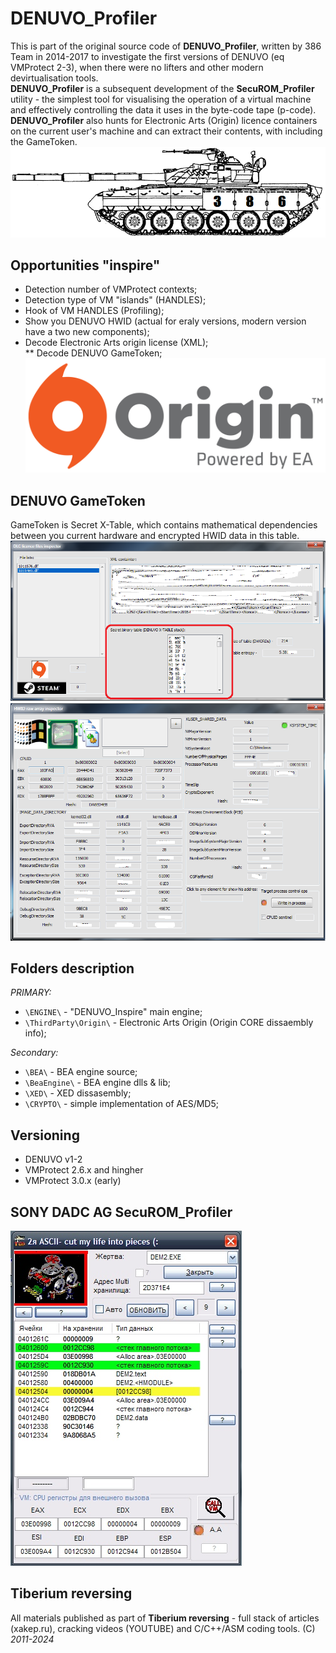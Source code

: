 # DENUVO_Profiler
This is part of the original source code of **DENUVO_Profiler**, written by 386 Team in 2014-2017 to investigate the first versions of DENUVO (eq VMProtect 2-3), when there were no lifters and other modern devirtualisation tools.  
**DENUVO_Profiler** is a subsequent development of the **SecuROM_Profiler** utility - the simplest tool for visualising the operation of a virtual machine and effectively controlling the data it uses in the byte-code tape (p-code).  
**DENUVO_Profiler** also hunts for Electronic Arts (Origin) licence containers on the current user's machine and can extract their contents, with including the GameToken.  
![TANK80](/~!IMG/t80.PNG)

## Opportunities "inspire"
* Detection number of VMProtect contexts;  
* Detection type of VM "islands" (HANDLES);  
* Hook of VM HANDLES (Profiling);  
* Show you DENUVO HWID (actual for eraly versions, modern version have a two new components);  
* Decode Electronic Arts origin license (XML);  
** Decode DENUVO GameToken;  
![DGTOKEN](/~!IMG/Origin.png)

## DENUVO GameToken
GameToken is Secret X-Table, which contains mathematical dependencies between you current hardware and encrypted HWID data in this table.  
![DGTOKEN](/~!IMG/DENUVO_GAMETOKEN.png)
![DHWID](/~!IMG/DENUVO_HWID.png)

## Folders description
*PRIMARY:*
* `\ENGINE\` - "DENUVO_Inspire" main engine;  
* `\ThirdParty\Origin\` - Electronic Arts Origin (Origin CORE dissaembly info);  

*Secondary:*
* `\BEA\` - BEA engine source;  
* `\BeaEngine\` - BEA engine dlls & lib;  
* `\XED\` - XED dissasembly;  
* `\CRYPTO\` - simple implementation of AES/MD5;  


## Versioning
* DENUVO v1-2  
* VMProtect 2.6.x and hingher  
* VMProtect 3.0.x (early)  

## SONY DADC AG SecuROM_Profiler
![SPR](/~!IMG/SecuROM_Profiler.jpg)

## Tiberium reversing
All materials published as part of **Tiberium reversing** - full stack of articles (xakep.ru), cracking videos (YOUTUBE) and C/C++/ASM coding tools. 
(C) *2011-2024*

